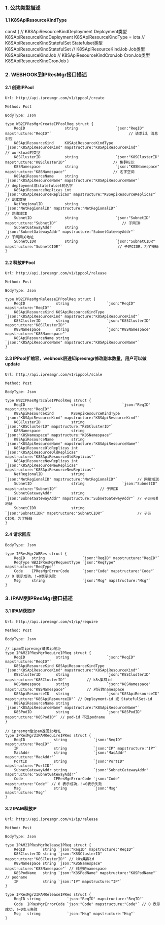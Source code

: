 ### 1. 公共类型描述

#### 1.1 K8SApiResourceKindType
const (
	// K8SApiResourceKindDeployment Deployment类型
	K8SApiResourceKindDeployment K8SApiResourceKindType = iota
	// K8SApiResourceKindStatefulSet Statefulset类型
	K8SApiResourceKindStatefulSet
	// K8SApiResourceKindJob Job类型
	K8SApiResourceKindJob
	// K8SApiResourceKindCronJob CronJob类型
	K8SApiResourceKindCronJob
)

### 2. WEBHOOK到IPResMgr接口描述

#### 2.1 创建IPPool

`Url: http://api.ipresmgr.com/v1/ippool/create`

`Method: Post`

`BodyType: Json`
```
type WB2IPResMgrCreateIPPoolReq struct {
	ReqID                  string                 `json:"ReqID" mapstructure:"ReqID"`                                   // 请求id，消息对应
	K8SApiResourceKind     K8SApiResourceKindType `json:"K8SApiResourceKind" mapstructure:"K8SApiResourceKind"`         // workload的类型
	K8SClusterID           string                 `json:"K8SClusterID" mapstructure:"K8SClusterID"`                     // 集群标识
	K8SNamespace           string                 `json:"K8SNamespace" mapstructure:"K8SNamespace"`                     // 名字空间
	K8SApiResourceName     string                 `json:"K8SApiResourceName" mapstructure:"K8SApiResourceName"`         // deployment或statefulset的名字
	K8SApiResourceReplicas int                    `json:"K8SApiResourceReplicas" mapstructure:"K8SApiResourceReplicas"` // 副本数量
	NetRegionalID          string                 `json:"NetRegionalID" mapstructure:"NetRegionalID"`                   // 网络域ID
	SubnetID               string                 `json:"SubnetID" mapstructure:"SubnetID"`                             // 子网ID
	SubnetGatewayAddr      string                 `json:"SubnetGatewayAddr" mapstructure:"SubnetGatewayAddr"`           // 子网网关地址
	SubnetCIDR             string                 `json:"SubnetCIDR" mapstructure:"SubnetCIDR"`                         // 子网CIDR，为了掩码
}
```

#### 2.2 释放IPPool

`Url: http://api.ipresmgr.com/v1/ippool/release`

`Method: Post`

`BodyType: Json`
```
type WB2IPResMgrReleaseIPPoolReq struct {
	ReqID              string                 `json:"ReqID" mapstructure:"ReqID"`
	K8SApiResourceKind K8SApiResourceKindType `json:"K8SApiResourceKind" mapstructure:"K8SApiResourceKind"`
	K8SClusterID       string                 `json:"K8SClusterID" mapstructure:"K8SClusterID"`
	K8SNamespace       string                 `json:"K8SNamespace" mapstructure:"K8SNamespace"`
	K8SApiResourceName string                 `json:"K8SApiResourceName" mapstructure:"K8SApiResourceName"`
}
```

#### 2.3 IPPool扩缩容，webhook层通知ipresmgr修改副本数量，用户可以做update

`Url: http://api.ipresmgr.com/v1/ippool/scale`

`Method: Post`

`BodyType: Json`
```
type WB2IPResMgrScaleIPPoolReq struct {
	ReqID                     string                 `json:"ReqID" mapstructure:"ReqID"`
	K8SApiResourceKind        K8SApiResourceKindType `json:"K8SApiResourceKind" mapstructure:"K8SApiResourceKind"`
	K8SClusterID              string                 `json:"K8SClusterID" mapstructure:"K8SClusterID"`
	K8SNamespace              string                 `json:"K8SNamespace" mapstructure:"K8SNamespace"`
	K8SApiResourceName        string                 `json:"K8SApiResourceName" mapstructure:"K8SApiResourceName"`
	K8SApiResourceOldReplicas int                    `json:"K8SApiResourceOldReplicas" mapstructure:"K8SApiResourceOldReplicas"`
	K8SApiResourceNewReplicas int                    `json:"K8SApiResourceNewReplicas" mapstructure:"K8SApiResourceNewReplicas"`
	NetRegionalID             string                 `json:"NetRegionalID" mapstructure:"NetRegionalID"`         // 网络域ID
	SubnetID                  string                 `json:"SubnetID" mapstructure:"SubnetID"`                   // 子网ID
	SubnetGatewayAddr         string                 `json:"SubnetGatewayAddr" mapstructure:"SubnetGatewayAddr"` // 子网网关地址
	SubnetCIDR                string                 `json:"SubnetCIDR" mapstructure:"SubnetCIDR"`               // 子网CIDR，为了掩码
}
```

#### 2.4 请求回应

`BodyType: Json`
```
type IPResMgr2WBRes struct {
	ReqID   string                 `json:"ReqID" mapstructure:"ReqID"`
	ReqType WB2IPResMgrRequestType `json:"ReqType" mapstructure:"ReqType"`
	Code    IPResMgrErrorCode      `json:"Code" mapstructure:"Code"` // 0 表示成功，!=0表示失败
	Msg     string                 `json:"Msg" mapstructure:"Msg"`
}
```

### 3. IPAM到IPResMgr接口描述

#### 3.1 IPAM获取IP

`Url: http://api.ipresmgr.com/v1/ip/require`

`Method: Post`

`BodyType: Json`
```
// ipam向ipresmgr请求ip地址
type IPAM2IPResMgrRequireIPReq struct {
	ReqID              string                 `json:"ReqID" mapstructure:"ReqID"`
	K8SApiResourceKind K8SApiResourceKindType `json:"K8SApiResourceKind" mapstructure:"K8SApiResourceKind"`
	K8SClusterID       string                 `json:"K8SClusterID" mapstructure:"K8SClusterID"`         // k8s集群id
	K8SNamespace       string                 `json:"K8SNamespace" mapstructure:"K8SNamespace"`         // 对应的namespace
	K8SApiResourceID   string                 `json:"K8SApiResourceID" mapstructure:"K8SApiResourceID"` // Deployment-id 或 StatefulSet-id
	K8SApiResourceName string                 `json:"K8SApiResourceName" mapstructure:"K8SApiResourceName"`
	K8SPodID           string                 `json:"K8SPodID" mapstructure:"K8SPodID"` // pod-id 不是podname
}

// ipresmgr给ipam返回ip地址
type IPResMgr2IPAMRequireIPRes struct {
	ReqID             string            `json:"ReqID" mapstructure:"ReqID"`
	IP                string            `json:"IP" mapstructure:"IP"`
	MacAddr           string            `json:"MacAddr" mapstructure:"MacAddr"`
	PortID            string            `json:"PortID" mapstructure:"PortID"`
	SubnetGatewayAddr string            `json:"SubnetGatewayAddr" mapstructure:"SubnetGatewayAddr"`
	Code              IPResMgrErrorCode `json:"Code" mapstructure:"Code"` // 0 表示成功，!=0表示失败
	Msg               string            `json:"Msg" mapstructure:"Msg"`
}
```

#### 3.2 IPAM释放IP
`Url: http://api.ipresmgr.com/v1/ip/release`

`Method: Post`

`BodyType: Json`
```
type IPAM2IPResMgrReleaseIPReq struct {
	ReqID        string `json:"ReqID" mapstructure:"ReqID"`
	K8SClusterID string `json:"K8SClusterID" mapstructure:"K8SClusterID"` // k8s集群id
	K8SNamespace string `json:"K8SNamespace" mapstructure:"K8SNamespace"` // 对应的namespace
	K8SPodName   string `json:"K8SPodName" mapstructure:"K8SPodName"`     // podname
	IP           string `json:"IP" mapstructure:"IP"`
}

type IPResMgr2IPAMReleaseIPRes struct {
	ReqID string            `json:"ReqID" mapstructure:"ReqID"`
	Code  IPResMgrErrorCode `json:"Code" mapstructure:"Code"` // 0 表示成功，!=0表示失败
	Msg   string            `json:"Msg" mapstructure:"Msg"`
}
```